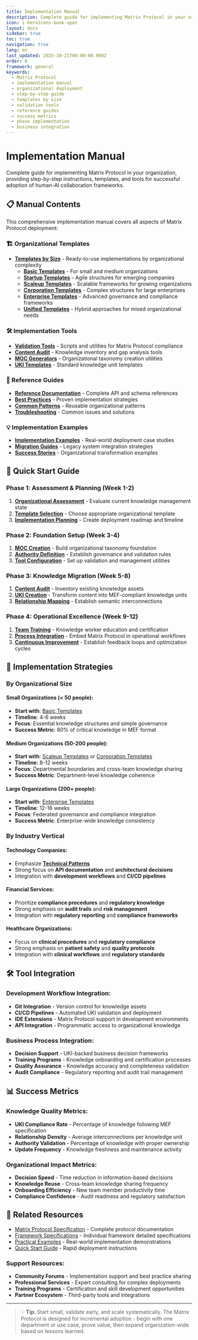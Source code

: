 ```yaml
---
title: Implementation Manual
description: Complete guide for implementing Matrix Protocol in your organization
icon: i-heroicons-book-open
layout: docs
sidebar: true
toc: true
navigation: true
lang: en
last_updated: 2025-10-21T00:00:00.000Z
order: 0
framework: general
keywords:
  - Matrix Protocol
  - implementation manual
  - organizational deployment
  - step-by-step guide
  - templates by size
  - validation tools
  - reference guides
  - success metrics
  - phase implementation
  - business integration
---
```

# Implementation Manual

Complete guide for implementing Matrix Protocol in your organization, providing step-by-step instructions, templates, and tools for successful adoption of human-AI collaboration frameworks.

## 📋 Manual Contents

This comprehensive implementation manual covers all aspects of Matrix Protocol deployment:

### 🏗️ Organizational Templates
- **[Templates by Size](templates/)** - Ready-to-use implementations by organizational complexity
  - **[Basic Templates](templates/basic/)** - For small and medium organizations
  - **[Startup Templates](templates/startup/)** - Agile structures for emerging companies
  - **[Scaleup Templates](templates/scaleup/)** - Scalable frameworks for growing organizations
  - **[Corporation Templates](templates/corporation/)** - Complex structures for large enterprises
  - **[Enterprise Templates](templates/enterprise/)** - Advanced governance and compliance frameworks
  - **[Unified Templates](templates/unified/)** - Hybrid approaches for mixed organizational needs

### 🛠️ Implementation Tools
- **[Validation Tools](tools/)** - Scripts and utilities for Matrix Protocol compliance
- **[Content Audit](tools/content-audit/)** - Knowledge inventory and gap analysis tools
- **[MOC Generators](tools/moc-generation/)** - Organizational taxonomy creation utilities
- **[UKI Templates](tools/uki-templates/)** - Standard knowledge unit templates

### 📖 Reference Guides
- **[Reference Documentation](reference/)** - Complete API and schema references
- **[Best Practices](reference/best-practices/)** - Proven implementation strategies
- **[Common Patterns](reference/patterns/)** - Reusable organizational patterns
- **[Troubleshooting](reference/troubleshooting/)** - Common issues and solutions

### 💡 Implementation Examples
- **[Implementation Examples](examples/)** - Real-world deployment case studies
- **[Migration Guides](examples/migration/)** - Legacy system integration strategies
- **[Success Stories](examples/success/)** - Organizational transformation examples

## 🚀 Quick Start Guide

### Phase 1: Assessment & Planning (Week 1-2)
1. **[Organizational Assessment](assessment/)** - Evaluate current knowledge management state
2. **[Template Selection](templates/)** - Choose appropriate organizational template
3. **[Implementation Planning](planning/)** - Create deployment roadmap and timeline

### Phase 2: Foundation Setup (Week 3-4)
1. **[MOC Creation](moc-setup/)** - Build organizational taxonomy foundation
2. **[Authority Definition](authority-setup/)** - Establish governance and validation rules
3. **[Tool Configuration](tools-setup/)** - Set up validation and management utilities

### Phase 3: Knowledge Migration (Week 5-8)
1. **[Content Audit](content-audit/)** - Inventory existing knowledge assets
2. **[UKI Creation](uki-creation/)** - Transform content into MEF-compliant knowledge units
3. **[Relationship Mapping](relationship-mapping/)** - Establish semantic interconnections

### Phase 4: Operational Excellence (Week 9-12)
1. **[Team Training](training/)** - Knowledge worker education and certification
2. **[Process Integration](process-integration/)** - Embed Matrix Protocol in operational workflows
3. **[Continuous Improvement](improvement/)** - Establish feedback loops and optimization cycles

## 🎯 Implementation Strategies

### By Organizational Size

#### Small Organizations (< 50 people):
- **Start with**: [Basic Templates](templates/basic/)
- **Timeline**: 4-6 weeks
- **Focus**: Essential knowledge structures and simple governance
- **Success Metric**: 80% of critical knowledge in MEF format

#### Medium Organizations (50-200 people):
- **Start with**: [Scaleup Templates](templates/scaleup/) or [Corporation Templates](templates/corporation/)
- **Timeline**: 8-12 weeks
- **Focus**: Departmental boundaries and cross-team knowledge sharing
- **Success Metric**: Department-level knowledge coherence

#### Large Organizations (200+ people):
- **Start with**: [Enterprise Templates](templates/enterprise/)
- **Timeline**: 12-16 weeks
- **Focus**: Federated governance and compliance integration
- **Success Metric**: Enterprise-wide knowledge consistency

### By Industry Vertical

#### Technology Companies:
- Emphasize **[Technical Patterns](../examples/knowledge/structured/technical-patterns/)**
- Strong focus on **API documentation** and **architectural decisions**
- Integration with **development workflows** and **CI/CD pipelines**

#### Financial Services:
- Prioritize **compliance procedures** and **regulatory knowledge**
- Strong emphasis on **audit trails** and **risk management**
- Integration with **regulatory reporting** and **compliance frameworks**

#### Healthcare Organizations:
- Focus on **clinical procedures** and **regulatory compliance**
- Strong emphasis on **patient safety** and **quality protocols**
- Integration with **clinical workflows** and **regulatory standards**

## 🛠️ Tool Integration

### Development Workflow Integration:
- **Git Integration** - Version control for knowledge assets
- **CI/CD Pipelines** - Automated UKI validation and deployment
- **IDE Extensions** - Matrix Protocol support in development environments
- **API Integration** - Programmatic access to organizational knowledge

### Business Process Integration:
- **Decision Support** - UKI-backed business decision frameworks
- **Training Programs** - Knowledge onboarding and certification processes
- **Quality Assurance** - Knowledge accuracy and completeness validation
- **Audit Compliance** - Regulatory reporting and audit trail management

## 📊 Success Metrics

### Knowledge Quality Metrics:
- **UKI Compliance Rate** - Percentage of knowledge following MEF specification
- **Relationship Density** - Average interconnections per knowledge unit
- **Authority Validation** - Percentage of knowledge with proper ownership
- **Update Frequency** - Knowledge freshness and maintenance activity

### Organizational Impact Metrics:
- **Decision Speed** - Time reduction in information-based decisions
- **Knowledge Reuse** - Cross-team knowledge sharing frequency
- **Onboarding Efficiency** - New team member productivity time
- **Compliance Confidence** - Audit readiness and regulatory satisfaction

## 📖 Related Resources

- [Matrix Protocol Specification](../protocol/) - Complete protocol documentation
- [Framework Specifications](../frameworks/) - Individual framework detailed specifications
- [Practical Examples](../examples/) - Real-world implementation demonstrations
- [Quick Start Guide](../quickstart/) - Rapid deployment instructions

### Support Resources:
- **Community Forums** - Implementation support and best practice sharing
- **Professional Services** - Expert consulting for complex deployments
- **Training Programs** - Certification and skill development opportunities
- **Partner Ecosystem** - Third-party tools and integrations

---

> 💡 **Tip**: Start small, validate early, and scale systematically. The Matrix Protocol is designed for incremental adoption - begin with one department or use case, prove value, then expand organization-wide based on lessons learned.